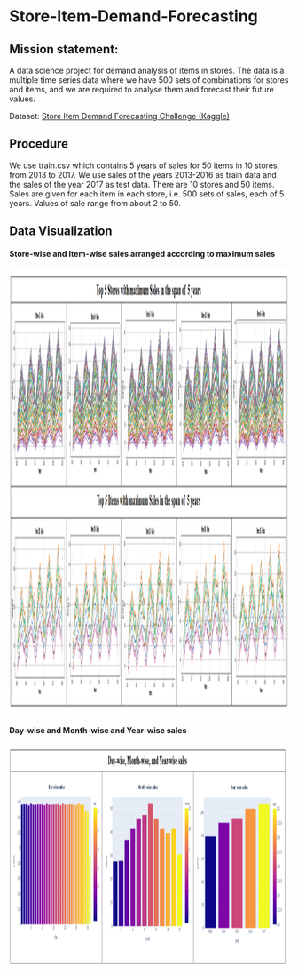 # Store-Item-Demand-Forecasting
## Mission statement: 
A data science project for demand analysis of items in stores. The data is a multiple time series data where we have 500 sets of combinations for stores and items, and we are required to analyse them and forecast their future values.

Dataset: [Store Item Demand Forecasting Challenge (Kaggle)](https://www.kaggle.com/c/demand-forecasting-kernels-only/data)

## Procedure
We use train.csv which contains 5 years of sales for 50 items in 10 stores, from 2013 to 2017.
We use sales of the years 2013-2016 as train data and the sales of the year 2017 as test data.
There are 10 stores and 50 items. Sales are given for each item in each store, i.e. 500 sets of sales, each of 5 years.
Values of sale range from about 2 to 50.

## Data Visualization
#### Store-wise and Item-wise sales arranged according to maximum sales
<img src="https://github.com/anirudh201098/Store-Item-Demand-Forecasting/blob/master/Data%20Visualization/Screenshot%20(251).png"  width="1200" height="800">

#### Day-wise and Month-wise and Year-wise sales

<img src="https://github.com/anirudh201098/Store-Item-Demand-Forecasting/blob/master/Data%20Visualization/Screenshot%20(252).png"  width="500" height="400">
